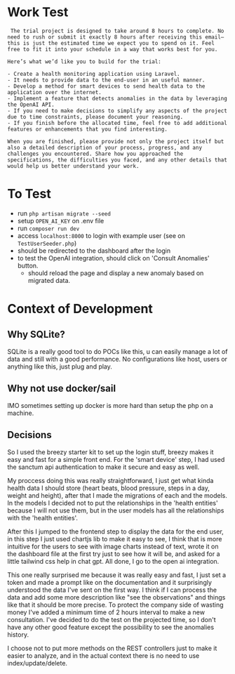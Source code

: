 # Work Test
```
 The trial project is designed to take around 8 hours to complete. No need to rush or submit it exactly 8 hours after receiving this email—this is just the estimated time we expect you to spend on it. Feel free to fit it into your schedule in a way that works best for you.

Here’s what we’d like you to build for the trial:

- Create a health monitoring application using Laravel.
- It needs to provide data to the end-user in an useful manner.
- Develop a method for smart devices to send health data to the application over the internet. 
- Implement a feature that detects anomalies in the data by leveraging the OpenAI API.
- If you need to make decisions to simplify any aspects of the project due to time constraints, please document your reasoning.
- If you finish before the allocated time, feel free to add additional features or enhancements that you find interesting.

When you are finished, please provide not only the project itself but also a detailed description of your process, progress, and any challenges you encountered. Share how you approached the specifications, the difficulties you faced, and any other details that would help us better understand your work.
```

# To Test
- run `php artisan migrate --seed`
- setup `OPEN_AI_KEY` on .env file
- run `composer run dev`
- access `localhost:8000` to login with example user (see on `TestUserSeeder.php`)
- should be redirected to the dashboard after the login
- to test the OpenAI integration, should click on 'Consult Anomalies' button.
    - should reload the page and display a new anomaly based on migrated data.

# Context of Development
## Why SQLite?
SQLite is a really good tool to do POCs like this, u can easily manage a lot of data and still with a good performance. No configurations like host, users or anything like this, just plug and play.

## Why not use docker/sail
IMO sometimes setting up docker is more hard than setup the php on a machine.

## Decisions
So I used the breezy starter kit to set up the login stuff, breezy makes it easy and fast for a simple front end. For the 'smart device' step, I had used the sanctum api authentication to make it secure and easy as well.

My proccess doing this was really straightforward, I just get what kinda health data I should store (heart beats, blood pressure, steps in a day, weight and height), after that I made the migrations of each and the models. In the models I decided not to put the relationships in the 'health entities' because I will not use them, but in the user models has all the relationships with the 'health entities'.

After this I jumped to the frontend step to display the data for the end user, in this step I just used chartjs lib to make it easy to see, I think that is more intuitive for the users to see with image charts instead of text, wrote it on the dashboard file at the first try just to see how it will be, and asked for a little tailwind css help in chat gpt. All done, I go to the open ai integration.

This one really surprised me because it was really easy and fast, I just set a token and made a prompt like on the documentation and it surprisingly understood the data I've sent on the first way. I think if I can process the data and add some more description like "see the observations" and things like that it should be more precise. To protect the company side of wasting money I've added a minimum time of 2 hours interval to make a new consultation.
I've decided to do the test on the projected time, so I don't have any other good feature except the possibility to see the anomalies history.

I choose not to put more methods on the REST controllers just to make it easier to analyze, and in the actual context there is no need to use index/update/delete.

